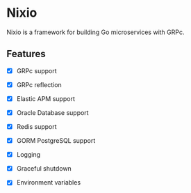 # Nixio

Nixio is a framework for building Go microservices with GRPc.

## Features

- [x] GRPc support
- [x] GRPc reflection
- [x] Elastic APM support
- [x] Oracle Database support
- [x] Redis support
- [x] GORM PostgreSQL support
- [x] Logging
- [x] Graceful shutdown
- [x] Environment variables

